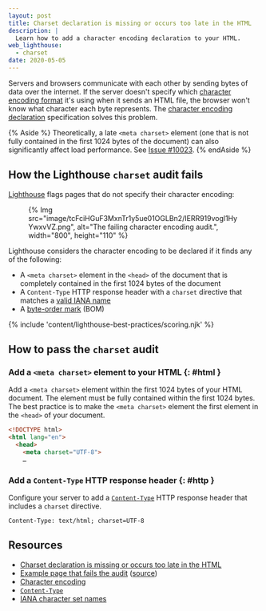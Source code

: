 ```yaml
---
layout: post
title: Charset declaration is missing or occurs too late in the HTML
description: |
  Learn how to add a character encoding declaration to your HTML.
web_lighthouse:
  - charset
date: 2020-05-05
---
```


Servers and browsers communicate with each other by sending bytes of data over the
internet. If the server doesn't specify which [character encoding format][format] it's
using when it sends an HTML file, the browser won't know what character each byte represents.
The [character encoding declaration](https://html.spec.whatwg.org/multipage/semantics.html#charset)
specification solves this problem.

{% Aside %}
  Theoretically, a late `<meta charset>` element (one that is not fully contained in
  the first 1024 bytes of the document) can also significantly affect load performance.
  See [Issue #10023](https://github.com/GoogleChrome/lighthouse/issues/10023#issuecomment-575129051).
{% endAside %}

## How the Lighthouse `charset` audit fails

[Lighthouse](https://developer.chrome.com/docs/lighthouse/overview/)
flags pages that do not specify their character encoding:

<figure>
  {% Img src="image/tcFciHGuF3MxnTr1y5ue01OGLBn2/IERR919vogl1HyYwxvVZ.png", alt="The failing character encoding audit.", width="800", height="110" %}
</figure>

Lighthouse considers the character encoding to be declared if it finds any of the following:

- A `<meta charset>` element in the `<head>` of the document that is completely
  contained in the first 1024 bytes of the document
- A `Content-Type` HTTP response header with a `charset` directive that matches a
  [valid IANA name][iana]
- A [byte-order mark](https://www.w3.org/International/questions/qa-byte-order-mark) (BOM)

{% include 'content/lighthouse-best-practices/scoring.njk' %}

## How to pass the `charset` audit

### Add a `<meta charset>` element to your HTML {: #html }

Add a `<meta charset>` element within the first 1024 bytes of your HTML document.
The element must be fully contained within the first 1024 bytes.
The best practice is to make the `<meta charset>` element the first element in the
`<head>` of your document.

```html
<!DOCTYPE html>
<html lang="en">
  <head>
    <meta charset="UTF-8">
    …
```

### Add a `Content-Type` HTTP response header {: #http }

Configure your server to add a [`Content-Type`][type]
HTTP response header that includes a `charset` directive.

```http
Content-Type: text/html; charset=UTF-8
```

## Resources

- [Charset declaration is missing or occurs too late in the HTML](https://github.com/GoogleChrome/lighthouse/blob/master/lighthouse-core/audits/dobetterweb/charset.js)
- [Example page that fails the audit](https://charset.glitch.me/)
  ([source](https://glitch.com/edit/#!/charset))
- [Character encoding][format]
- [`Content-Type`][type]
- [IANA character set names][iana]

[format]: https://en.wikipedia.org/wiki/Character_encoding
[type]: https://developer.mozilla.org/docs/Web/HTTP/Headers/Content-Type
[iana]: https://www.iana.org/assignments/character-sets/character-sets.xhtml
